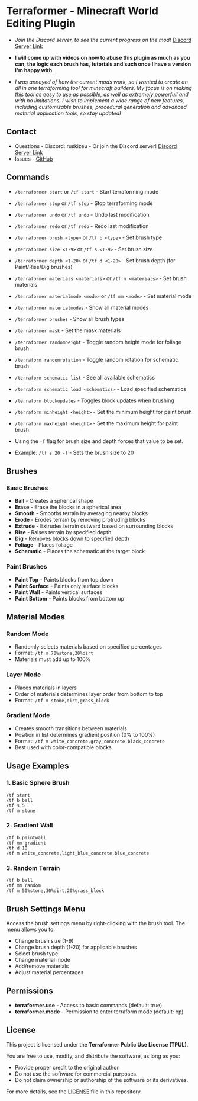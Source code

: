 # Terraformer - Minecraft World Editing Plugin

- _Join the Discord server, to see the current progress on the mod!_ [Discord Server Link](https://discord.gg/FPPJsk3QJN)

- **I will come up with videos on how to abuse this plugin as much as you can, the logic each brush has, tutorials and such once I have a version I'm happy with.**

- _I was annoyed of how the current mods work, so I wanted to create an all in one terraforming tool for minecraft builders.
My focus is on making this tool as easy to use as possible, as well as extremely powerfull and with no limitations.
I wish to implement a wide range of new features, including customizable brushes, procedural generation and advanced material application tools, so stay updated!_

## Contact

- Questions - Discord: ruskizeu
            - Or join the Discord server! [Discord Server Link](https://discord.gg/FPPJsk3QJN)
- Issues - [GitHub](https://github.com/flcristian/terraformer/issues)

## Commands

- `/terraformer start` or `/tf start` - Start terraforming mode
- `/terraformer stop` or `/tf stop` - Stop terraforming mode
- `/terraformer undo` or `/tf undo` - Undo last modification
- `/terraformer redo` or `/tf redo` - Redo last modification
- `/terraformer brush <type>` or `/tf b <type>` - Set brush type
- `/terraformer size <1-9>` or `/tf s <1-9>` - Set brush size
- `/terraformer depth <1-20>` or `/tf d <1-20>` - Set brush depth (for Paint/Rise/Dig brushes)
- `/terraformer materials <materials>` or `/tf m <materials>` - Set brush materials
- `/terraformer materialmode <mode>` or `/tf mm <mode>` - Set material mode
- `/terraformer materialmodes` - Show all material modes
- `/terraformer brushes` - Show all brush types
- `/terraformer mask` - Set the mask materials
- `/terraformer randomheight` - Toggle random height mode for foliage brush
- `/terraform randomrotation` - Toggle random rotation for schematic brush
- `/terraform schematic list` - See all available schematics
- `/terraform schematic load <schematics>` - Load specified schematics
- `/terraform blockupdates` - Toggles block updates when brushing
- `/terraform minheight <height>` - Set the minimum height for paint brush
- `/terraform maxheight <height>` - Set the maximum height for paint brush

- Using the `-f` flag for brush size and depth forces that value to be set.
- Example: `/tf s 20 -f` - Sets the brush size to 20

## Brushes

### Basic Brushes
- **Ball** - Creates a spherical shape
- **Erase** - Erase the blocks in a spherical area
- **Smooth** - Smooths terrain by averaging nearby blocks
- **Erode** - Erodes terrain by removing protruding blocks
- **Extrude** - Extrudes terrain outward based on surrounding blocks
- **Rise** - Raises terrain by specified depth
- **Dig** - Removes blocks down to specified depth
- **Foliage** - Places foliage
- **Schematic** - Places the schematic at the target block

### Paint Brushes
- **Paint Top** - Paints blocks from top down
- **Paint Surface** - Paints only surface blocks
- **Paint Wall** - Paints vertical surfaces
- **Paint Bottom** - Paints blocks from bottom up

## Material Modes

### Random Mode
- Randomly selects materials based on specified percentages
- Format: `/tf m 70%stone,30%dirt`
- Materials must add up to 100%

### Layer Mode
- Places materials in layers
- Order of materials determines layer order from bottom to top
- Format: `/tf m stone,dirt,grass_block`

### Gradient Mode
- Creates smooth transitions between materials
- Position in list determines gradient position (0% to 100%)
- Format: `/tf m white_concrete,gray_concrete,black_concrete`
- Best used with color-compatible blocks

## Usage Examples

### 1. Basic Sphere Brush
```
/tf start
/tf b ball
/tf s 5
/tf m stone
```

### 2. Gradient Wall
```
/tf b paintwall
/tf mm gradient
/tf d 10
/tf m white_concrete,light_blue_concrete,blue_concrete
```

### 3. Random Terrain
```
/tf b ball
/tf mm random
/tf m 50%stone,30%dirt,20%grass_block
```

## Brush Settings Menu

Access the brush settings menu by right-clicking with the brush tool. The menu allows you to:

- Change brush size (1-9)
- Change brush depth (1-20) for applicable brushes
- Select brush type
- Change material mode
- Add/remove materials
- Adjust material percentages

## Permissions

- **terraformer.use** - Access to basic commands (default: true)
- **terraformer.mode** - Permission to enter terraform mode (default: op)

## License

This project is licensed under the **Terraformer Public Use License (TPUL)**.

You are free to use, modify, and distribute the software, as long as you:
- Provide proper credit to the original author.
- Do not use the software for commercial purposes.
- Do not claim ownership or authorship of the software or its derivatives.

For more details, see the [LICENSE](./LICENSE.txt) file in this repository.